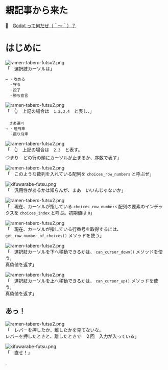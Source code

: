 # 親記事から来た

📖　[Godot って何だぜ（＾～＾）？](https://crieit.net/posts/Godot-65115761b6a17)  

# はじめに

![ramen-tabero-futsu2.png](https://crieit.now.sh/upload_images/d27ea8dcfad541918d9094b9aed83e7d61daf8532bbbe.png)  
「　選択肢カーソルは」  

```
→ ・攻める
　・守る
　・投了
　・勝ち宣言
```

![ramen-tabero-futsu2.png](https://crieit.now.sh/upload_images/d27ea8dcfad541918d9094b9aed83e7d61daf8532bbbe.png)  
「　👆　上記の場合は　`1,2,3,4`　と表し、」  

```
　さあ選べ
→ ・居飛車
　・振り飛車
```

![ramen-tabero-futsu2.png](https://crieit.now.sh/upload_images/d27ea8dcfad541918d9094b9aed83e7d61daf8532bbbe.png)  
「　👆　上記の場合は　`2,3`　と表す。  
つまり　どの行の頭にカーソルが止まるか、序数で表す」  

![ramen-tabero-futsu2.png](https://crieit.now.sh/upload_images/d27ea8dcfad541918d9094b9aed83e7d61daf8532bbbe.png)  
「　このような数列を入れている配列を `choices_row_numbers` と呼ぶぜ」  

![kifuwarabe-futsu.png](https://crieit.now.sh/upload_images/beaf94b260ae2602ca8cf7f5bbc769c261daf8686dbda.png)  
「　汎用性があるかは知らんが、まあ　いいんじゃないか」  

![ramen-tabero-futsu2.png](https://crieit.now.sh/upload_images/d27ea8dcfad541918d9094b9aed83e7d61daf8532bbbe.png)  
「　現在、カーソルが指している `choices_row_numbers` 配列の要素のインデックスを
`choices_index` と呼ぶ。初期値は `0`」  

![ramen-tabero-futsu2.png](https://crieit.now.sh/upload_images/d27ea8dcfad541918d9094b9aed83e7d61daf8532bbbe.png)  
「　現在、カーソルが指している行番号を取得するには、  
`get_row_number_of_choices()` メソッドを使う」  

![ramen-tabero-futsu2.png](https://crieit.now.sh/upload_images/d27ea8dcfad541918d9094b9aed83e7d61daf8532bbbe.png)  
「　選択肢カーソルを下へ移動できるかは、 `can_cursor_down()` メソッドを使う。  
真偽値を返す」  

![ramen-tabero-futsu2.png](https://crieit.now.sh/upload_images/d27ea8dcfad541918d9094b9aed83e7d61daf8532bbbe.png)  
「　選択肢カーソルを上へ移動できるかは、 `can_cursor_up()` メソッドを使う。  
真偽値を返す」  

## あっ！

![ramen-tabero-futsu2.png](https://crieit.now.sh/upload_images/d27ea8dcfad541918d9094b9aed83e7d61daf8532bbbe.png)  
「　レバーを押したか、離したかを見てないな。  
レバーを押したときと、離したときで　２回　入力が入っている」  

![kifuwarabe-futsu.png](https://crieit.now.sh/upload_images/beaf94b260ae2602ca8cf7f5bbc769c261daf8686dbda.png)  
「　直せ！」  


.